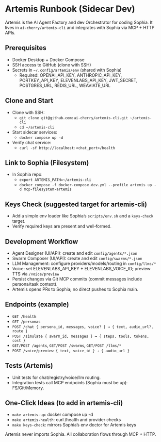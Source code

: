 # Artemis Runbook (Sidecar Dev)

Artemis is the AI Agent Factory and dev Orchestrator for coding Sophia. It lives in `ai-cherry/artemis-cli` and integrates with Sophia via MCP + HTTP APIs.

## Prerequisites
- Docker Desktop + Docker Compose
- SSH access to GitHub (clone with SSH)
- Secrets in `~/.config/artemis/env` (shared with Sophia)
  - Required: OPENAI_API_KEY, ANTHROPIC_API_KEY, PORTKEY_API_KEY, ELEVENLABS_API_KEY, JWT_SECRET, POSTGRES_URL, REDIS_URL, WEAVIATE_URL

## Clone and Start
- Clone with SSH:
  - `git clone git@github.com:ai-cherry/artemis-cli.git ~/artemis-cli`
  - `cd ~/artemis-cli`
- Start sidecar services:
  - `docker compose up -d`
- Verify chat service:
  - `curl -sf http://localhost:<chat_port>/health`

## Link to Sophia (Filesystem)
- In Sophia repo:
  - `export ARTEMIS_PATH=~/artemis-cli`
  - `docker compose -f docker-compose.dev.yml --profile artemis up -d mcp-filesystem-artemis`

## Keys Check (suggested target for artemis-cli)
- Add a simple env loader like Sophia’s `scripts/env.sh` and a `keys-check` target.
- Verify required keys are present and well‑formed.

## Development Workflow
- Agent Designer (UI/API): create and edit `config/agents/*.json`
- Swarm Composer (UI/API): create and edit `config/swarms/*.json`
- LLM Management: configure providers/models/routing in `config/llms/*`
- Voice: set ELEVENLABS_API_KEY + ELEVENLABS_VOICE_ID; preview TTS via `/voice/preview`
- Persist changes via Git MCP commits (commit messages include persona/task context).
- Artemis opens PRs to Sophia; no direct pushes to Sophia main.

## Endpoints (example)
- `GET /health`
- `GET /personas`
- `POST /chat { persona_id, messages, voice? } → { text, audio_url?, route }`
- `POST /simulate { swarm_id, messages } → { steps, tools, tokens, cost }`
- `GET/POST /agents`, `GET/POST /swarms`, `GET/POST /llms/*`
- `POST /voice/preview { text, voice_id } → { audio_url }`

## Tests (Artemis)
- Unit tests for chat/registry/voice/llm routing.
- Integration tests call MCP endpoints (Sophia must be up): FS/Git/Memory.

## One‑Click Ideas (to add in artemis-cli)
- `make artemis-up`: docker compose up -d
- `make artemis-health`: curl /health and provider checks
- `make keys-check`: mirrors Sophia’s env doctor for Artemis keys

Artemis never imports Sophia. All collaboration flows through MCP + HTTP.

